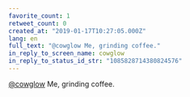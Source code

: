 ```yaml
---
favorite_count: 1
retweet_count: 0
created_at: "2019-01-17T10:27:05.000Z"
lang: en
full_text: "@cowglow Me, grinding coffee."
in_reply_to_screen_name: cowglow
in_reply_to_status_id_str: "1085828714380824576"
---
```


[@cowglow](https://twitter.com/cowglow) Me, grinding coffee.
